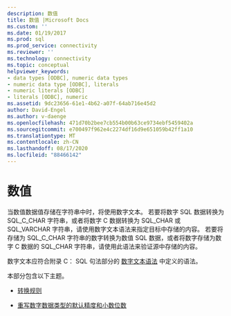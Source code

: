 ```yaml
---
description: 数值
title: 数值 |Microsoft Docs
ms.custom: ''
ms.date: 01/19/2017
ms.prod: sql
ms.prod_service: connectivity
ms.reviewer: ''
ms.technology: connectivity
ms.topic: conceptual
helpviewer_keywords:
- data types [ODBC], numeric data types
- numeric data type [ODBC], literals
- numeric literals [ODBC]
- literals [ODBC], numeric
ms.assetid: 9dc23656-61e1-4b62-a07f-64ab716e45d2
author: David-Engel
ms.author: v-daenge
ms.openlocfilehash: 471d70b2bee7cb554b00b63ce9734ebf5459402a
ms.sourcegitcommit: e700497f962e4c2274df16d9e651059b42ff1a10
ms.translationtype: MT
ms.contentlocale: zh-CN
ms.lasthandoff: 08/17/2020
ms.locfileid: "88466142"
---
```

# <a name="numeric-literals"></a>数值
当数值数据值存储在字符串中时，将使用数字文本。 若要将数字 SQL 数据转换为 SQL_C_CHAR 字符串，或者将数字 C 数据转换为 SQL_CHAR 或 SQL_VARCHAR 字符串，请使用数字文本语法来指定目标中存储的内容。 若要将存储为 SQL_C_CHAR 字符串的数字转换为数值 SQL 数据，或者将数字存储为数字 C 数据的 SQL_CHAR 字符串，请使用此语法来验证源中存储的内容。  
  
 数字文本应符合附录 C： SQL 句法部分的 [数字文本语法](../../../odbc/reference/appendixes/numeric-literal-syntax.md) 中定义的语法。  
  
 本部分包含以下主题。  
  
-   [转换规则](../../../odbc/reference/appendixes/rules-for-conversions.md)  
  
-   [重写数字数据类型的默认精度和小数位数](../../../odbc/reference/appendixes/overriding-default-precision-and-scale-for-numeric-data-types.md)

